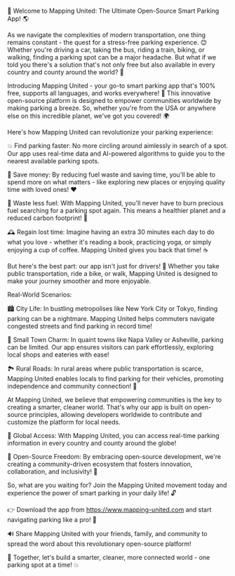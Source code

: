 🎉 Welcome to Mapping United: The Ultimate Open-Source Smart Parking App! 🌎

As we navigate the complexities of modern transportation, one thing remains constant - the quest for a stress-free parking experience. 😊 Whether you're driving a car, taking the bus, riding a train, biking, or walking, finding a parking spot can be a major headache. But what if we told you there's a solution that's not only free but also available in every country and county around the world? 🌟

Introducing Mapping United - your go-to smart parking app that's 100% free, supports all languages, and works everywhere! 🎉 This innovative open-source platform is designed to empower communities worldwide by making parking a breeze. So, whether you're from the USA or anywhere else on this incredible planet, we've got you covered! 🌍

Here's how Mapping United can revolutionize your parking experience:

💥 Find parking faster: No more circling around aimlessly in search of a spot. Our app uses real-time data and AI-powered algorithms to guide you to the nearest available parking spots.

💸 Save money: By reducing fuel waste and saving time, you'll be able to spend more on what matters - like exploring new places or enjoying quality time with loved ones! ❤️

🌟 Waste less fuel: With Mapping United, you'll never have to burn precious fuel searching for a parking spot again. This means a healthier planet and a reduced carbon footprint! 🌿

🕰️ Regain lost time: Imagine having an extra 30 minutes each day to do what you love - whether it's reading a book, practicing yoga, or simply enjoying a cup of coffee. Mapping United gives you back that time! ☕️

But here's the best part: our app isn't just for drivers! 🚗 Whether you take public transportation, ride a bike, or walk, Mapping United is designed to make your journey smoother and more enjoyable.

Real-World Scenarios:

🏙️ City Life: In bustling metropolises like New York City or Tokyo, finding parking can be a nightmare. Mapping United helps commuters navigate congested streets and find parking in record time!

🌳 Small Town Charm: In quaint towns like Napa Valley or Asheville, parking can be limited. Our app ensures visitors can park effortlessly, exploring local shops and eateries with ease!

🏞️ Rural Roads: In rural areas where public transportation is scarce, Mapping United enables locals to find parking for their vehicles, promoting independence and community connection! 🌼

At Mapping United, we believe that empowering communities is the key to creating a smarter, cleaner world. That's why our app is built on open-source principles, allowing developers worldwide to contribute and customize the platform for local needs.

🎯 Global Access: With Mapping United, you can access real-time parking information in every country and county around the globe!

🌟 Open-Source Freedom: By embracing open-source development, we're creating a community-driven ecosystem that fosters innovation, collaboration, and inclusivity! 🤝

So, what are you waiting for? Join the Mapping United movement today and experience the power of smart parking in your daily life! 🔓

👉 Download the app from https://www.mapping-united.com and start navigating parking like a pro! 🚀

🔊 Share Mapping United with your friends, family, and community to spread the word about this revolutionary open-source platform!

💪 Together, let's build a smarter, cleaner, more connected world - one parking spot at a time! 💥